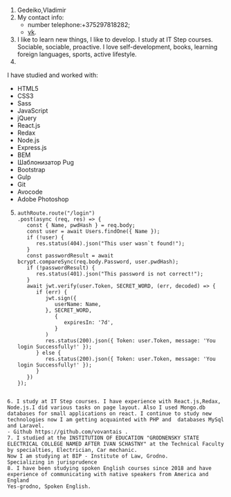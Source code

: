 1. Gedeiko,Vladimir
2. My contact info:
    - number telephone:+375297818282;
    - [vk](https://vk.com/vladimir_hiadzeika).
3. I like to learn new things, I like to develop.
   I study at IT Step courses. Sociable, sociable, proactive.
	I love self-development, books, learning foreign languages, sports, active lifestyle.
4. 
I have studied and worked with:
- HTML5
- CSS3
- Sass
- JavaScript
- jQuery
- React.js
- Redax
- Node.js
- Express.js
- BEM
- Шаблонизатор Pug
- Bootstrap
- Gulp
- Git
- Avocode
- Adobe Photoshop
5. ```
   authRoute.route("/login")
   .post(async (req, res) => {
      const { Name, pwdHash } = req.body;
      const user = await Users.findOne({ Name });
      if (!user) {
         res.status(404).json("This user wasn`t found!");
      }
      const passwordResult = await bcrypt.compareSync(req.body.Password, user.pwdHash);
      if (!passwordResult) {
         res.status(401).json("This password is not correct!");
      }
      await jwt.verify(user.Token, SECRET_WORD, (err, decoded) => {
         if (err) {
            jwt.sign({
               userName: Name,
            }, SECRET_WORD,
               {
                  expiresIn: '7d',
               } 
            )
            res.status(200).json({ Token: user.Token, message: 'You login Successfully!' });
         } else {
            res.status(200).json({ Token: user.Token, message: 'You login Successfully!' });
         }
      })
   });
	
 ```
6. I study at IT Step courses. I have experience with React.js,Redax, Node.js.I did various tasks on page layout. Also I used Mongo.db databases for small applications on react. I continue to study new technologies now I am getting acquainted with PHP and  databases MySql and Laravel. 
- Github https://github.com/vovantais .
7. I studied at the INSTITUTION OF EDUCATION "GRODNENSKY STATE ELECTRICAL COLLEGE NAMED AFTER IVAN SCHASTNY" at the Technical Faculty by specialties, Electrician, Car mechanic.
Now I am studying at BIP - Institute of Law, Grodno.
Specializing in jurisprudence
8. I have been studying spoken English courses since 2018 and have experience of communicating with native speakers from America and England
Yes-grodno, Spoken English.
